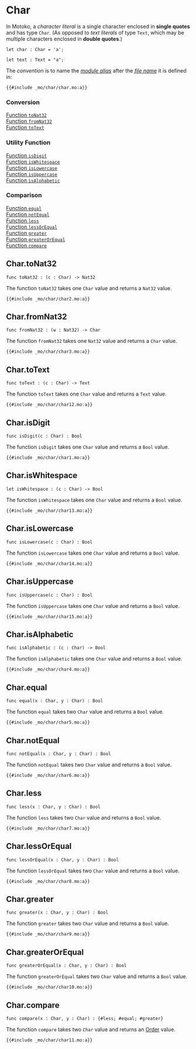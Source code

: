 # Char

In Motoko, a _character literal_ is a single character enclosed in **single quotes** and has type `Char`. (As opposed to _text literals_ of type `Text`, which may be multiple characters enclosed in **double quotes**.)

```motoko, run
let char : Char = 'a';

let text : Text = "a";
```

The _convention_ is to name the [_module alias_](/common-programming-concepts/modules.html#type-imports-and-renaming) after the [_file name_](/common-programming-concepts/modules.html#imports) it is defined in:

```motoko
{{#include _mo/char/char.mo:a}}
```

### Conversion

[Function `toNat32`](#chartonat32)  
[Function `fromNat32`](#charfromnat32)  
[Function `toText`](#chartotext)

### Utility Function

[Function `isDigit`](#charisdigit)  
[Function `isWhitespace`](#chariswhitespace)  
[Function `isLowercase`](#charislowercase)  
[Function `isUppercase`](#charisuppercase)  
[Function `isAlphabetic`](#charisalphabetic)

### Comparison

[Function `equal`](#charequal)  
[Function `notEqual`](#charnotequal)  
[Function `less`](#charless)  
[Function `lessOrEqual`](#charlessorequal)  
[Function `greater`](#chargreater)  
[Function `greaterOrEqual`](#chargreaterorequal)  
[Function `compare`](#charcompare)

## Char.toNat32

```motoko
func toNat32 : (c : Char) -> Nat32
```

The function `toNat32` takes one `Char` value and returns a `Nat32` value.

```motoko, run
{{#include _mo/char/char2.mo:a}}
```

## Char.fromNat32

```motoko
func fromNat32 : (w : Nat32) -> Char
```

The function `fromNat32` takes one `Nat32` value and returns a `Char` value.

```motoko, run
{{#include _mo/char/char3.mo:a}}
```

## Char.toText

```motoko
func toText : (c : Char) -> Text
```

The function `toText` takes one `Char` value and returns a `Text` value.

```motoko, run
{{#include _mo/char/char12.mo:a}}
```

## Char.isDigit

```motoko
func isDigit(c : Char) : Bool
```

The function `isDigit` takes one `Char` value and returns a `Bool` value.

```motoko, run
{{#include _mo/char/char1.mo:a}}
```

## Char.isWhitespace

```motoko
let isWhitespace : (c : Char) -> Bool
```

The function `isWhitespace` takes one `Char` value and returns a `Bool` value.

```motoko, run
{{#include _mo/char/char13.mo:a}}
```

## Char.isLowercase

```motoko
func isLowercase(c : Char) : Bool
```

The function `isLowercase` takes one `Char` value and returns a `Bool` value.

```motoko, run
{{#include _mo/char/char14.mo:a}}
```

## Char.isUppercase

```motoko
func isUppercase(c : Char) : Bool
```

The function `isUppercase` takes one `Char` value and returns a `Bool` value.

```motoko, run
{{#include _mo/char/char15.mo:a}}
```

## Char.isAlphabetic

```motoko
func isAlphabetic : (c : Char) -> Bool
```

The function `isAlphabetic` takes one `Char` value and returns a `Bool` value.

```motoko, run
{{#include _mo/char/char4.mo:a}}
```

## Char.equal

```motoko
func equal(x : Char, y : Char) : Bool
```

The function `equal` takes two `Char` value and returns a `Bool` value.

```motoko, run
{{#include _mo/char/char5.mo:a}}
```

## Char.notEqual

```motoko
func notEqual(x : Char, y : Char) : Bool
```

The function `notEqual` takes two `Char` value and returns a `Bool` value.

```motoko, run
{{#include _mo/char/char6.mo:a}}
```

## Char.less

```motoko
func less(x : Char, y : Char) : Bool
```

The function `less` takes two `Char` value and returns a `Bool` value.

```motoko, run
{{#include _mo/char/char7.mo:a}}
```

## Char.lessOrEqual

```motoko
func lessOrEqual(x : Char, y : Char) : Bool
```

The function `lessOrEqual` takes two `Char` value and returns a `Bool` value.

```motoko, run
{{#include _mo/char/char8.mo:a}}
```

## Char.greater

```motoko
func greater(x : Char, y : Char) : Bool
```

The function `greater` takes two `Char` value and returns a `Bool` value.

```motoko, run
{{#include _mo/char/char9.mo:a}}
```

## Char.greaterOrEqual

```motoko
func greaterOrEqual(x : Char, y : Char) : Bool
```

The function `greaterOrEqual` takes two `Char` value and returns a `Bool` value.

```motoko, run
{{#include _mo/char/char10.mo:a}}
```

## Char.compare

```motoko
func compare(x : Char, y : Char) : {#less; #equal; #greater}
```

The function `compare` takes two `Char` value and returns an [Order](/base-library/utils/order.html) value.

```motoko, run
{{#include _mo/char/char11.mo:a}}
```
